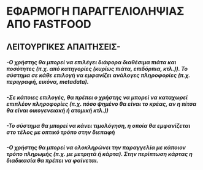 # ΕΦΑΡΜΟΓΗ ΠΑΡΑΓΓΕΛΙΟΛΗΨΙΑΣ ΑΠΟ FASTFOOD



## ΛΕΙΤΟΥΡΓΙΚΕΣ ΑΠΑΙΤΗΣΕΙΣ-
##### -Ο χρήστης θα μπορεί να επιλέγει διάφορα διαθέσιμα πιάτα και ποσότητες (π.χ. από κατηγορίες (κυρίως πιάτα, επιδόρπια, κτλ.)). Το σύστημα σε κάθε επιλογή να εμφανίζει ανάλογες πληροφορίες (π.χ. περιγραφή, εικόνα, metadata).
##### -Σε κάποιες επιλογές, θα πρέπει ο χρήστης να μπορεί να καταχωρεί επιπλέον πληροφορίες (π.χ. πόσο ψημένο θα είναι το κρέας, αν η πίτσα θα είναι οικογενειακή ή ατομική κτλ.)) 
##### -Το σύστημα θα μπορεί να κάνει τιμολόγηση, η οποία θα εμφανίζεται στο τέλος με οπτικό τρόπο στην διεπαφή
##### -Ο χρήστης θα μπορεί να ολοκληρώνει την παραγγελία με κάποιον τρόπο πληρωμής (π.χ. με μετρητά ή κάρτα). Στην περίπτωση κάρτας η διαδικασία θα πρέπει να φαίνεται. 
